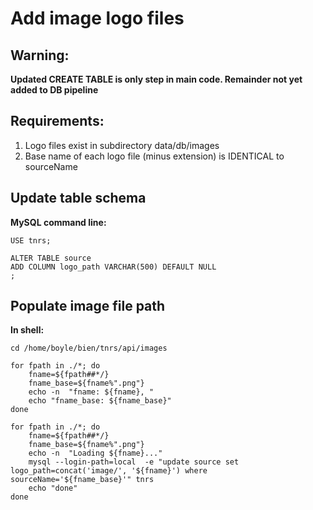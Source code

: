 # Add image logo files

## Warning: 
**Updated CREATE TABLE is only step in main code. Remainder not yet added to DB pipeline**

## Requirements:  
1. Logo files exist in subdirectory data/db/images
2. Base name of each logo file (minus extension) is IDENTICAL to sourceName

## Update table schema 
**MySQL command line:**

```
USE tnrs;

ALTER TABLE source
ADD COLUMN logo_path VARCHAR(500) DEFAULT NULL
;

```

## Populate image file path

**In shell:**  

```
cd /home/boyle/bien/tnrs/api/images

for fpath in ./*; do
	fname=${fpath##*/}
	fname_base=${fname%".png"}
	echo -n  "fname: ${fname}, "
	echo "fname_base: ${fname_base}"
done

for fpath in ./*; do
	fname=${fpath##*/}
	fname_base=${fname%".png"}
	echo -n  "Loading ${fname}..."
	mysql --login-path=local  -e "update source set logo_path=concat('image/', '${fname}') where sourceName='${fname_base}'" tnrs
	echo "done"
done
```
